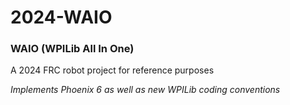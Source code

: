 # 2024-WAIO

### WAIO (WPILib All In One)

A 2024 FRC robot project for reference purposes

*Implements Phoenix 6 as well as new WPILib coding conventions*
